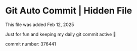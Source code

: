 # Git Auto Commit | Hidden File

This file was added Feb 12, 2025

Just for fun and keeping my daily git commit active 🤪

commit number: 376441
